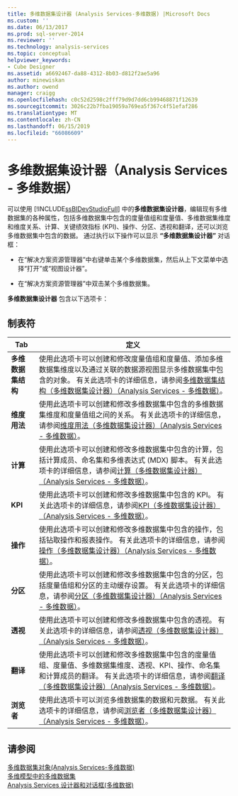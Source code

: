 ```yaml
---
title: 多维数据集设计器 (Analysis Services-多维数据) |Microsoft Docs
ms.custom: ''
ms.date: 06/13/2017
ms.prod: sql-server-2014
ms.reviewer: ''
ms.technology: analysis-services
ms.topic: conceptual
helpviewer_keywords:
- Cube Designer
ms.assetid: a6692467-da88-4312-8b03-d812f2ae5a96
author: minewiskan
ms.author: owend
manager: craigg
ms.openlocfilehash: c0c52d2598c2fff79d9d7dd6cb99468871f12639
ms.sourcegitcommit: 3026c22b7fba19059a769ea5f367c4f51efaf286
ms.translationtype: MT
ms.contentlocale: zh-CN
ms.lasthandoff: 06/15/2019
ms.locfileid: "66086609"
---
```

# <a name="cube-designer-analysis-services---multidimensional-data"></a>多维数据集设计器（Analysis Services - 多维数据）
  可以使用 [!INCLUDE[ssBIDevStudioFull](../includes/ssbidevstudiofull-md.md)] 中的**多维数据集设计器**，编辑现有多维数据集的各种属性，包括多维数据集中包含的度量值组和度量值、多维数据集维度和维度关系、计算、关键绩效指标 (KPI)、操作、分区、透视和翻译，还可以浏览多维数据集中包含的数据。 通过执行以下操作可以显示 **“多维数据集设计器”** 对话框：  
  
-   在“解决方案资源管理器”中右键单击某个多维数据集，然后从上下文菜单中选择“打开”或“视图设计器”。     
  
-   在“解决方案资源管理器”中双击某个多维数据集。   
  
 **多维数据集设计器** 包含以下选项卡：  
  
## <a name="tabs"></a>制表符  
  
|Tab|定义|  
|---------|----------------|  
|**多维数据集结构**|使用此选项卡可以创建和修改度量值组和度量值、添加多维数据集维度以及通过关联的数据源视图显示多维数据集中包含的对象。 有关此选项卡的详细信息，请参阅[多维数据集结构（多维数据集设计器）（Analysis Services - 多维数据）](cube-structure-cube-designer-analysis-services-multidimensional-data.md)。|  
|**维度用法**|使用此选项卡可以创建和修改多维数据集中包含的多维数据集维度和度量值组之间的关系。 有关此选项卡的详细信息，请参阅[维度用法（多维数据集设计器）（Analysis Services - 多维数据）](dimension-usage-cube-designer-analysis-services-multidimensional-data.md)。|  
|**计算**|使用此选项卡可以创建和修改多维数据集中包含的计算，包括计算成员、命名集和多维表达式 (MDX) 脚本。 有关此选项卡的详细信息，请参阅[计算（多维数据集设计器）（Analysis Services - 多维数据）](calculations-cube-designer-analysis-services-multidimensional-data.md)。|  
|**KPI**|使用此选项卡可以创建和修改多维数据集中包含的 KPI。 有关此选项卡的详细信息，请参阅[KPI（多维数据集设计器）（Analysis Services - 多维数据）](kpis-cube-designer-analysis-services-multidimensional-data.md)。|  
|**操作**|使用此选项卡可以创建和修改多维数据集中包含的操作，包括钻取操作和报表操作。 有关此选项卡的详细信息，请参阅[操作（多维数据集设计器）（Analysis Services - 多维数据）](actions-cube-designer-analysis-services-multidimensional-data.md)。|  
|**分区**|使用此选项卡可以创建和修改多维数据集中包含的分区，包括度量值组和分区的主动缓存设置。 有关此选项卡的详细信息，请参阅[分区（多维数据集设计器）（Analysis Services - 多维数据）](partitions-cube-designer-analysis-services-multidimensional-data.md)。|  
|**透视**|使用此选项卡可以创建和修改多维数据集中包含的透视。 有关此选项卡的详细信息，请参阅[透视（多维数据集设计器）（Analysis Services - 多维数据）](perspectives-cube-designer-analysis-services-multidimensional-data.md)。|  
|**翻译**|使用此选项卡可以创建和修改多维数据集中包含的度量值组、度量值、多维数据集维度、透视、KPI、操作、命名集和计算成员的翻译。 有关此选项卡的详细信息，请参阅[翻译（多维数据集设计器）（Analysis Services - 多维数据）](translations-cube-designer-analysis-services-multidimensional-data.md)。|  
|**浏览者**|使用此选项卡可以浏览多维数据集的数据和元数据。 有关此选项卡的详细信息，请参阅[浏览者（多维数据集设计器）（Analysis Services - 多维数据）](browser-cube-designer-analysis-services-multidimensional-data.md)。|  
  
## <a name="see-also"></a>请参阅  
 [多维数据集对象&#40;Analysis Services-多维数据&#41;](multidimensional-models-olap-logical-cube-objects/cube-objects-analysis-services-multidimensional-data.md)   
 [多维模型中的多维数据集](multidimensional-models/cubes-in-multidimensional-models.md)   
 [Analysis Services 设计器和对话框&#40;多维数据&#41;](analysis-services-designers-and-dialog-boxes-multidimensional-data.md)  
  
  
